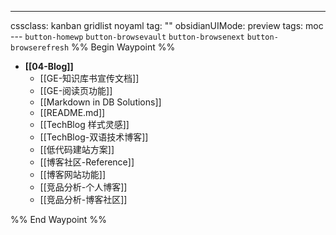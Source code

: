 ---
cssclass: kanban gridlist noyaml
tag: ""
obsidianUIMode: preview
tags: moc
--- `button-homewp`  `button-browsevault`  `button-browsenext` `button-browserefresh` 
%% Begin Waypoint %%
- **[[04-Blog]]**
	- [[GE-知识库书宣传文档]]
	- [[GE-阅读页功能]]
	- [[Markdown in DB Solutions]]
	- [[README.md]]
	- [[TechBlog 样式灵感]]
	- [[TechBlog-双语技术博客]]
	- [[低代码建站方案]]
	- [[博客社区-Reference]]
	- [[博客网站功能]]
	- [[竞品分析-个人博客]]
	- [[竞品分析-博客社区]]

%% End Waypoint %%